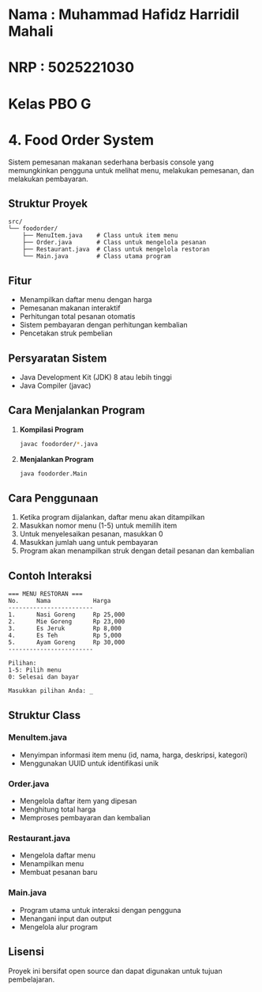 # Nama : Muhammad Hafidz Harridil Mahali
# NRP : 5025221030
# Kelas PBO G

# 4. Food Order System

Sistem pemesanan makanan sederhana berbasis console yang memungkinkan pengguna untuk melihat menu, melakukan pemesanan, dan melakukan pembayaran.

## Struktur Proyek

```
src/
└── foodorder/
    ├── MenuItem.java    # Class untuk item menu
    ├── Order.java       # Class untuk mengelola pesanan
    ├── Restaurant.java  # Class untuk mengelola restoran
    └── Main.java        # Class utama program
```

## Fitur

- Menampilkan daftar menu dengan harga
- Pemesanan makanan interaktif
- Perhitungan total pesanan otomatis
- Sistem pembayaran dengan perhitungan kembalian
- Pencetakan struk pembelian

## Persyaratan Sistem

- Java Development Kit (JDK) 8 atau lebih tinggi
- Java Compiler (javac)

## Cara Menjalankan Program

1. **Kompilasi Program**
   ```bash
   javac foodorder/*.java
   ```

2. **Menjalankan Program**
   ```bash
   java foodorder.Main
   ```

## Cara Penggunaan

1. Ketika program dijalankan, daftar menu akan ditampilkan
2. Masukkan nomor menu (1-5) untuk memilih item
3. Untuk menyelesaikan pesanan, masukkan 0
4. Masukkan jumlah uang untuk pembayaran
5. Program akan menampilkan struk dengan detail pesanan dan kembalian

## Contoh Interaksi

```
=== MENU RESTORAN ===
No.     Nama            Harga
------------------------
1.      Nasi Goreng     Rp 25,000
2.      Mie Goreng      Rp 23,000
3.      Es Jeruk        Rp 8,000
4.      Es Teh          Rp 5,000
5.      Ayam Goreng     Rp 30,000
------------------------

Pilihan:
1-5: Pilih menu
0: Selesai dan bayar

Masukkan pilihan Anda: _
```

## Struktur Class

### MenuItem.java
- Menyimpan informasi item menu (id, nama, harga, deskripsi, kategori)
- Menggunakan UUID untuk identifikasi unik

### Order.java
- Mengelola daftar item yang dipesan
- Menghitung total harga
- Memproses pembayaran dan kembalian

### Restaurant.java
- Mengelola daftar menu
- Menampilkan menu
- Membuat pesanan baru

### Main.java
- Program utama untuk interaksi dengan pengguna
- Menangani input dan output
- Mengelola alur program



## Lisensi

Proyek ini bersifat open source dan dapat digunakan untuk tujuan pembelajaran.
